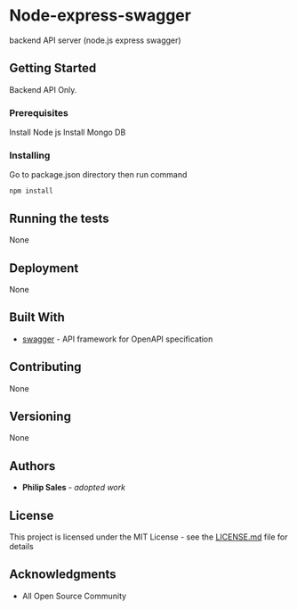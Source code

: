 # Node-express-swagger

backend API server (node.js express swagger)


## Getting Started

Backend API Only.


### Prerequisites

Install Node js
Install Mongo DB


### Installing

Go to package.json directory then run command
```
npm install
```

## Running the tests

None

## Deployment

None

## Built With

* [swagger](None) - API framework for OpenAPI specification

## Contributing

None

## Versioning

None

## Authors

* **Philip Sales** - *adopted work* 

## License

This project is licensed under the MIT License - see the [LICENSE.md](LICENSE.md) file for details

## Acknowledgments

* All Open Source Community


